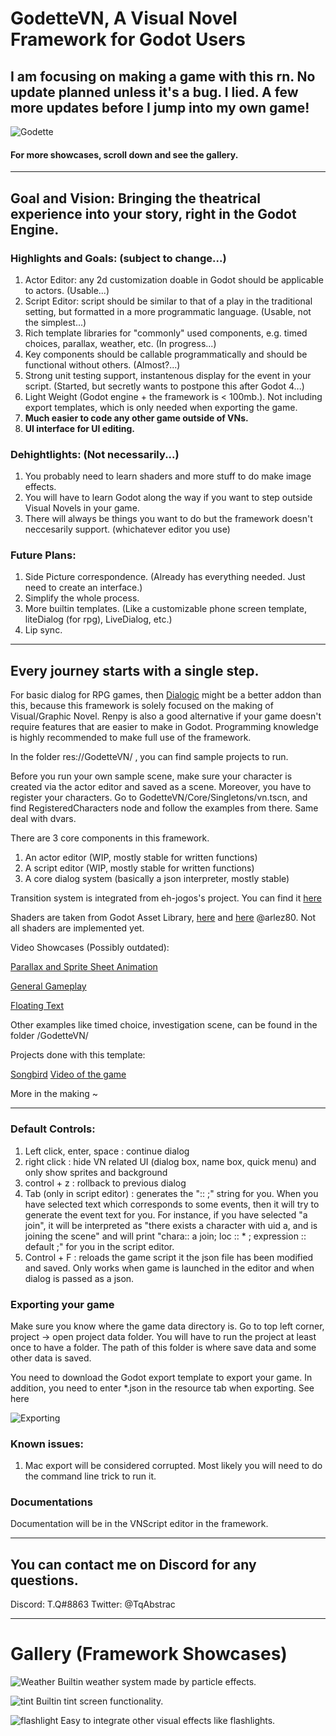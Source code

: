 # GodetteVN, A Visual Novel Framework for Godot Users

## I am focusing on making a game with this rn. No update planned unless it's a bug. I lied. A few more updates before I jump into my own game!

![Godette](/Showcases/show1.png)

#### For more showcases, scroll down and see the gallery.
---------------------------------------------

## Goal and Vision: Bringing the theatrical experience into your story, right in the Godot Engine.

### Highlights and Goals: (subject to change...)

1. Actor Editor: any 2d customization doable in Godot should be applicable to actors. (Usable...)
2. Script Editor: script should be similar to that of a play in the traditional setting, but formatted in a more programmatic language. (Usable, not the simplest...)
3. Rich template libraries for "commonly" used components, e.g. timed choices, parallax, weather, etc. (In progress...) 
4. Key components should be callable programmatically and should be functional without others. (Almost?...)
5. Strong unit testing support, instantenous display for the event in your script. (Started, but secretly wants to 
postpone this after Godot 4...)
6. Light Weight (Godot engine + the framework is < 100mb.). Not including export templates, which is only needed when exporting the game. 
7. **Much easier to code any other game outside of VNs.**
8. **UI interface for UI editing.**

### Dehightlights: (Not necessarily...)
1. You probably need to learn shaders and more stuff to do make image effects.
2. You will have to learn Godot along the way if you want to step outside Visual Novels in your game.
3. There will always be things you want to do but the framework doesn't neccesarily support. (whichatever editor you use)

### Future Plans:
1. Side Picture correspondence. (Already has everything needed. Just need to create an interface.)
2. Simplify the whole process.
3. More builtin templates. (Like a customizable phone screen template, liteDialog (for rpg), LiveDialog, etc.)
4. Lip sync.

-------------------------------------------------------------------------------------------------------------

## Every journey starts with a single step.

For basic dialog for RPG games, then [Dialogic](https://github.com/coppolaemilio/dialogic) might be a better addon than this, 
because this framework is solely focused on the making of Visual/Graphic Novel. Renpy is also a good 
alternative if your game doesn't require features that are easier to make in Godot. Programming knowledge is highly recommended to
make full use of the framework.

In the folder res://GodetteVN/ , you can find sample projects to run.

Before you run your own sample scene, make sure your character is created via the 
actor editor and saved as a scene. Moreover, you have to register your characters. 
Go to GodetteVN/Core/Singletons/vn.tscn, and find RegisteredCharacters node and follow the examples
from there. Same deal with dvars. 

There are 3 core components in this framework.
1. An actor editor (WIP, mostly stable for written functions) 
2. A script editor (WIP, mostly stable for written functions)
3. A core dialog system (basically a json interpreter, mostly stable)  

Transition system is integrated from eh-jogos's project. You can find it [here](https://github.com/eh-jogos/eh_Transitions)

Shaders are taken from Godot Asset Library, [here](https://godotengine.org/asset-library/asset/122) and
[here](https://godotshaders.com/shader/glitch-effect-shader/) @arlez80. Not all shaders are implemented yet.

Video Showcases (Possibly outdated):

[Parallax and Sprite Sheet Animation](https://www.youtube.com/watch?v=sG7tDFsk4HE)

[General Gameplay](https://www.youtube.com/watch?v=uODpTQz6Vu0&t=43s)

[Floating Text](https://www.youtube.com/watch?v=2KSO_qQ8pqw)

Other examples like timed choice, investigation scene, can be found in the folder /GodetteVN/

Projects done with this template:

[Songbird](https://tqqq.itch.io/o2a2-elegy-to-a-songbird)
[Video of the game](https://youtu.be/BArw1Qwrz10)

More in the making ~

------------------------------------------------------------------------------------------------------------------------------
### Default Controls:

1. Left click, enter, space : continue dialog
2. right click : hide VN related UI (dialog box, name box, quick menu) and only show sprites and background
3. control + z : rollback to previous dialog
4. Tab (only in script editor) : generates the ":: ;" string for you. When you have selected text which corresponds to some events, then it will try to generate the event text for you. For instance, if you have selected "a join", it will be interpreted as "there exists a character with uid a, and is joining the scene" and will print "chara:: a join; loc :: * ; expression :: default ;" for you in the script editor.
5. Control + F : reloads the game script it the json file has been modified and saved. Only works when game is launched in the editor and when dialog is passed as a json.

### Exporting your game

Make sure you know where the game data directory is. Go to top left corner, project -> open project data folder. You will have to run the project at least once to have a folder. The path of this folder is where save data and some other data is saved.

You need to download the Godot export template to export your game. In addition, you need to enter *.json in the resource tab when exporting. See here

![Exporting](/Showcases/exporting.png)

### Known issues:

1. Mac export will be considered corrupted. Most likely you will need to do the command line trick to run it.


### Documentations

Documentation will be in the VNScript editor in the framework.

------------------------------------------------------------------------------------------------------------------------------

## You can contact me on Discord for any questions.

Discord: T.Q#8863
Twitter: @TqAbstrac


-----

# Gallery (Framework Showcases)

![Weather](/Showcases/show3.png)
Builtin weather system made by particle effects.

![tint](/Showcases/show2.png)
Builtin tint screen functionality.

![flashlight](/Showcases/show4.png)
Easy to integrate other visual effects like flashlights. 
